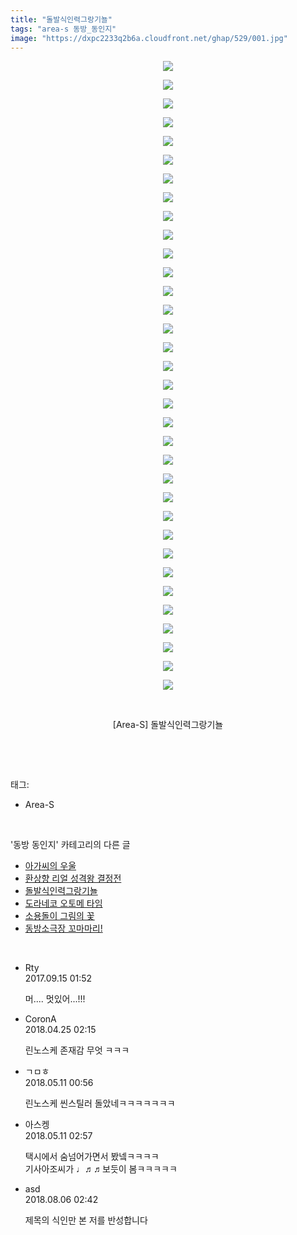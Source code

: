 ```yaml
---
title: "돌발식인력그랑기뇰"
tags: "area-s 동방_동인지"
image: "https://dxpc2233q2b6a.cloudfront.net/ghap/529/001.jpg"
---
```

<div class="article">
<p style="text-align: center; clear: none; float: none;"><img src="{{ site.imgserver3 }}/ghap/529/001.jpg"/></p>
<p style="text-align: center; clear: none; float: none;"><img src="{{ site.imgserver3 }}/ghap/529/002.jpg"/></p>
<p style="text-align: center; clear: none; float: none;"><img src="{{ site.imgserver3 }}/ghap/529/003.jpg"/></p>
<p style="text-align: center; clear: none; float: none;"><img src="{{ site.imgserver3 }}/ghap/529/004.jpg"/></p>
<p style="text-align: center; clear: none; float: none;"><img src="{{ site.imgserver3 }}/ghap/529/005.jpg"/></p>
<p style="text-align: center; clear: none; float: none;"><img src="{{ site.imgserver3 }}/ghap/529/006.jpg"/></p>
<p style="text-align: center; clear: none; float: none;"><img src="{{ site.imgserver3 }}/ghap/529/007.jpg"/></p>
<p style="text-align: center; clear: none; float: none;"><img src="{{ site.imgserver3 }}/ghap/529/008.jpg"/></p>
<p style="text-align: center; clear: none; float: none;"><img src="{{ site.imgserver3 }}/ghap/529/009.jpg"/></p>
<p style="text-align: center; clear: none; float: none;"><img src="{{ site.imgserver3 }}/ghap/529/010.jpg"/></p>
<p style="text-align: center; clear: none; float: none;"><img src="{{ site.imgserver3 }}/ghap/529/011.jpg"/></p>
<p style="text-align: center; clear: none; float: none;"><img src="{{ site.imgserver3 }}/ghap/529/012.jpg"/></p>
<p style="text-align: center; clear: none; float: none;"><img src="{{ site.imgserver3 }}/ghap/529/013.jpg"/></p>
<p style="text-align: center; clear: none; float: none;"><img src="{{ site.imgserver3 }}/ghap/529/014.jpg"/></p>
<p style="text-align: center; clear: none; float: none;"><img src="{{ site.imgserver3 }}/ghap/529/015.jpg"/></p>
<p style="text-align: center; clear: none; float: none;"><img src="{{ site.imgserver3 }}/ghap/529/016.jpg"/></p>
<p style="text-align: center; clear: none; float: none;"><img src="{{ site.imgserver3 }}/ghap/529/017.jpg"/></p>
<p style="text-align: center; clear: none; float: none;"><img src="{{ site.imgserver3 }}/ghap/529/018.jpg"/></p>
<p style="text-align: center; clear: none; float: none;"><img src="{{ site.imgserver3 }}/ghap/529/019.jpg"/></p>
<p style="text-align: center; clear: none; float: none;"><img src="{{ site.imgserver3 }}/ghap/529/020.jpg"/></p>
<p style="text-align: center; clear: none; float: none;"><img src="{{ site.imgserver3 }}/ghap/529/021.jpg"/></p>
<p style="text-align: center; clear: none; float: none;"><img src="{{ site.imgserver3 }}/ghap/529/022.jpg"/></p>
<p style="text-align: center; clear: none; float: none;"><img src="{{ site.imgserver3 }}/ghap/529/023.jpg"/></p>
<p style="text-align: center; clear: none; float: none;"><img src="{{ site.imgserver3 }}/ghap/529/024.jpg"/></p>
<p style="text-align: center; clear: none; float: none;"><img src="{{ site.imgserver3 }}/ghap/529/025.jpg"/></p>
<p style="text-align: center; clear: none; float: none;"><img src="{{ site.imgserver3 }}/ghap/529/026.jpg"/></p>
<p style="text-align: center; clear: none; float: none;"><img src="{{ site.imgserver3 }}/ghap/529/027.jpg"/></p>
<p style="text-align: center; clear: none; float: none;"><img src="{{ site.imgserver3 }}/ghap/529/028.jpg"/></p>
<p style="text-align: center; clear: none; float: none;"><img src="{{ site.imgserver3 }}/ghap/529/029.jpg"/></p>
<p style="text-align: center; clear: none; float: none;"><img src="{{ site.imgserver3 }}/ghap/529/030.jpg"/></p>
<p style="text-align: center; clear: none; float: none;"><img src="{{ site.imgserver3 }}/ghap/529/031.jpg"/></p>
<p style="text-align: center; clear: none; float: none;"><img src="{{ site.imgserver3 }}/ghap/529/032.jpg"/></p>
<p style="text-align: center; clear: none; float: none;"><img src="{{ site.imgserver3 }}/ghap/529/033.jpg"/></p>
<p style="text-align: center; clear: none; float: none;"><img src="{{ site.imgserver3 }}/ghap/529/034.jpg"/></p>
<p style="text-align: center; clear: none; float: none;"><br/></p>
<p style="text-align: center; clear: none; float: none;">[Area-S] 돌발식인력그랑기뇰</p>
<p><br/></p>
</div><br/>
<div class="tagTrail">
<p>태그: </p>
<ul>
<li>Area-S</li>
</ul>
</div><br/>
<div class="another">
<p>'동방 동인지' 카테고리의 다른 글</p>
<ul>
<li><a href="/ghap_531">아가씨의 우울</a></li>
<li><a href="/ghap_530">환상향 리얼 성격왕 결정전</a></li>
<li><a href="/ghap_529">돌발식인력그랑기뇰</a></li>
<li><a href="/ghap_528">도라네코 오토메 타임</a></li>
<li><a href="/ghap_527">소용돌이 그림의 꽃</a></li>
<li><a href="/ghap_526">동방소극장 꼬마마리!</a></li>
</ul>
</div><br/>
<div class="cb_module cb_fluid">
<div class="cb_wrt cb_profile">
<div class="comment">
<ul>
<li class="cb_thumb_off" id="comment15083360">
<div class="cb_comment_area">
<div class="cb_info_area">
<div class="cb_section">
<span class="cb_nick_name">Rty</span>
</div>
<div class="cb_section">
<span class="cb_date">2017.09.15 01:52 </span>
</div>
</div>
<div class="cb_dsc_comment">
<p class="cb_dsc">
											머.... 멋있어...!!!
										</p>
</div>
</div></li>
<li class="cb_thumb_off" id="comment15244719">
<div class="cb_comment_area">
<div class="cb_info_area">
<div class="cb_section">
<span class="cb_nick_name">CoronA</span>
</div>
<div class="cb_section">
<span class="cb_date">2018.04.25 02:15 </span>
</div>
</div>
<div class="cb_dsc_comment">
<p class="cb_dsc">
											린노스케 존재감 무엇 ㅋㅋㅋ
										</p>
</div>
</div></li>
<li class="cb_thumb_off" id="comment15253857">
<div class="cb_comment_area">
<div class="cb_info_area">
<div class="cb_section">
<span class="cb_nick_name">ㄱㅁㅎ</span>
</div>
<div class="cb_section">
<span class="cb_date">2018.05.11 00:56 </span>
</div>
</div>
<div class="cb_dsc_comment">
<p class="cb_dsc">
											린노스케 씬스틸러 돌았네ㅋㅋㅋㅋㅋㅋㅋ
										</p>
</div>
</div></li>
<li class="cb_thumb_off" id="comment15253941">
<div class="cb_comment_area">
<div class="cb_info_area">
<div class="cb_section">
<span class="cb_nick_name">아스켕</span>
</div>
<div class="cb_section">
<span class="cb_date">2018.05.11 02:57 </span>
</div>
</div>
<div class="cb_dsc_comment">
<p class="cb_dsc">
											택시에서 숨넘어가면서 봤넼ㅋㅋㅋㅋ<br/>
기사아조씨가 ♩♬♬보듯이 봄ㅋㅋㅋㅋㅋ
										</p>
</div>
</div></li>
<li class="cb_thumb_off" id="comment15301555">
<div class="cb_comment_area">
<div class="cb_info_area">
<div class="cb_section">
<span class="cb_nick_name">asd</span>
</div>
<div class="cb_section">
<span class="cb_date">2018.08.06 02:42 </span>
</div>
</div>
<div class="cb_dsc_comment">
<p class="cb_dsc">
											제목의 식인만 본 저를 반성합니다
										</p>
</div>
</div></li>
</ul>
</div>
</div><!-- commentList close -->
</div><br/>
